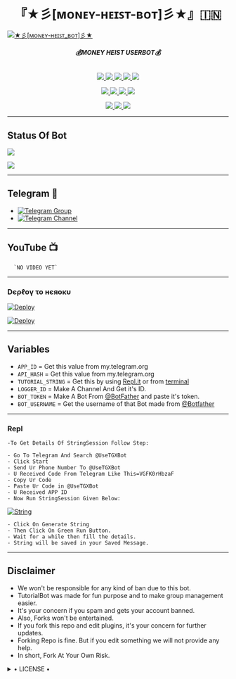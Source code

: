 <h1 align="center">
<b> 『★彡[ᴍᴏɴᴇʏ-ʜᴇɪꜱᴛ-ʙᴏᴛ]彡★』🇮🇳 </b>
</h1>

[![★彡[ᴍᴏɴᴇʏ-ʜᴇɪꜱᴛ_ʙᴏᴛ]彡★](https://telegra.ph/file/522ed4911518f4b7f51eb.jpg)](https://github.com/Blue-OS/MONEY-HEIST-BOT)

<h6 align="center">
  <b>💰MONEY HEIST USERBOT💰</b>
</h6>

<p align="center">
<a href="https://github.com/Blue-OS/MONEY-HEIST-BOT" alt="GitHub closed issues"> <img src="https://img.shields.io/github/issues-closed-raw/Blue-OS/MONEY-HEIST-BOT?style=flat&logo=github&color=success" /> </a>
<a href="https://github.com/Blue-OS/MONEY-HEIST-BOT/graphs/contributors" alt="GitHub contributors"> <img src="https://img.shields.io/github/contributors/Blue-OS/MONEY-HEIST-BOT?style=flat&logo=github" /> </a>
<a href="https://github.com/Blue-OS/MONEY-HEIST-BOT/network/members" alt="GitHub forks"> <img src="https://img.shields.io/github/forks/Blue-OS/MONEY-HEIST-BOT?label=Forks&logo=github" /> </a>
<a href="https://github.com/Blue-OS/MONEY-HEIST-BOT" alt="GitHub closed pull requests"> <img src="https://img.shields.io/github/issues-pr-closed-raw/Blue-OS/MONEY-HEIST-BOT?color=success" /> </a>
<a href="https://github.com/Blue-OS/MONEY-HEIST-BOT" alt="GitHub issues"> <img src="https://img.shields.io/github/issues-raw/Blue-OS/MONEY-HEIST-BOT?style=flat&logo=github&color=yellow" /> </a>
</p>
<p align="center">
<a href="https://www.python.org/" alt="made-with-python"> <img src="https://img.shields.io/badge/Made%20with-Python-1f425f.svg?style=flat&logo=python&color=blue" /> </a>
<a href="https://github.com/Blue-OS/MONEY-HEIST-BOT" alt="Docker!"> <img src="https://aleen42.github.io/badges/src/docker.svg" /> </a>
<a href="https://github.com/Blue-OS/MONEY-HEIST-BOT" alt="GitHub repo size"> <img src="https://img.shields.io/github/repo-size/Blue-OS/MONEY-HEIST-BOT" /> </a>
<a href="https://github.com/Blue-OS/MONEY-HEIST-BOT/blob/master/LICENSE" alt="GPLv3 license"> <img src="https://img.shields.io/badge/License-GPLv3-blue.svg" /> </a>
</p>
<p align="center">
<a href="https://t.me/Legend_Userbot" alt="Telegram!"> <img src="https://aleen42.github.io/badges/src/telegram.svg" /> </a>
<a href="https://github.com/Blue-OS/MONEY-HEIST-BOT/graphs/commit-activity" alt="Maintenance"> <img src="https://img.shields.io/badge/Maintained%3F-yes-green.svg" /> </a>
<a href="https://makeapullrequest.com" alt="PRs Welcome"> <img src="https://img.shields.io/badge/PRs-welcome-brightgreen.svg?style=flat-square" /> </a>
</p>

------
## Status Of Bot 
<p align="left">
    <a href="https://github.com/Blue-OS/MONEY-HEIST-BOT/network/members"><img src="https://img.shields.io/github/forks/Blue-OS/MONEY-HEIST-BOT?label=Forks&logoColor=Black&style=social"></a><p align="left"><a href="https://github.com/Blue-OS/MONEY-HEIST-BOT/stargazers"><img src="https://img.shields.io/github/stars/Blue-OS/MONEY-HEIST-BOT?logoColor=Blue&style=social"></a><p align="left"><a href="https://github.com/Blue-OS/MONEY-HEIST-BOT"></a><p align="left"><a href="https://github.com/Blue-OS/MONEY-HEIST-BOT?"></a>

------
## Telegram 🏪
- [![Telegram Group](https://img.shields.io/badge/Telegram-Group-brightgreen)](https://t.me/MoneyHeist_Userbot)
- [![Telegram Channel](https://img.shields.io/badge/Telegram-Channel-brightgreen)](https://t.me/moneyheist_userbot_channel)

------
## YouTube 📺

      `NO VIDEO YET`
------------
<h3> Dєρℓογ το нєяοκυ </h3>

[![Deploy](https://www.herokucdn.com/deploy/button.svg)](https://heroku.com/deploy?template=https://github.com/Dhrubamoy/Blue-OS/MONEY-HEIST-BOT)

[![Deploy](https://telegra.ph/file/a3e2855eeeab00df25892.jpg)](https://heroku.com/deploy?template=https://github.com/Blue-OS/MONEY-HEIST-BOT)


---------

## Variables

- `APP_ID`  =  Get this value from my.telegram.org
- `API_HASH`  =  Get this value from my.telegram.org
- `TUTORIAL_STRING`  =  Get this by using [Repl.it](#Repl) or from [terminal](#Terminal)
- `LOGGER_ID`  =  Make A Channel And Get it's ID.
- `BOT_TOKEN`  =  Make A Bot From [@BotFather](https://t.me/botfather) and paste it's token.
- `BOT_USERNAME`  =  Get the username of that Bot made from [@Botfather](https://t.me/botfather)

------
### Repl


    -To Get Details Of StringSession Follow Step: 

    - Go To Telegram And Search @UseTGXBot
    - Click Start
    - Send Ur Phone Number To @UseTGXBot
    - U Received Code From Telegram Like This=VGFK0rHbzaF
    - Copy Ur Code
    - Paste Ur Code in @UseTGXBot
    - U Received APP ID
    - Now Run StringSession Given Below:
   

[![String](https://telegra.ph/file/acb8e76f54ad62d14fcf2.jpg)](https://replit.com/@KrishnaJaiswal1/LEGENDBOT#main.py) 

    - Click On Generate String
    - Then Click On Green Run Button.
    - Wait for a while then fill the details.
    - String will be saved in your Saved Message.


------
## Disclaimer
- We won't be responsible for any kind of ban due to this bot.
- TutorialBot was made for fun purpose and to make group management easier.
- It's your concern if you spam and gets your account banned.
- Also, Forks won't be entertained.
- If you fork this repo and edit plugins, it's your concern for further updates.
- Forking Repo is fine. But if you edit something we will not provide any help.
- In short, Fork At Your Own Risk.

<details>

  <summary> • LICENSE • </summary>

![](https://www.gnu.org/graphics/gplv3-or-later.png)

LEGEND-OS

Poject [MONEY-HEIST-BOT](https://github.com/Blue-OS/MONEY-HEIST-BOT) is free software: you can redistribute it and/or modify

it under the terms of the GNU General Public License as published by

the Free Software Foundation, either version 3 of the License, or

(at your option) any later version.

This program is distributed in the hope that it will be useful,

but WITHOUT ANY WARRANTY; without even the implied warranty of

MERCHANTABILITY or FITNESS FOR A PARTICULAR PURPOSE.  See the

GNU General Public License for more details.

You should have received a copy of the GNU General Public License

along with this program. If not, see <https://www.gnu.org/licenses/>.

</details>
